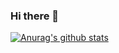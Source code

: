 ### Hi there 👋

[![Anurag's github stats](https://github-readme-stats.vercel.app/api?username=HyeminNoh&show_icons=true&theme=dark)](https://github.com/anuraghazra/github-readme-stats)
<!--
**HyeminNoh/HyeminNoh** is a ✨ _special_ ✨ repository because its `README.md` (this file) appears on your GitHub profile.

Here are some ideas to get you started:

- 🔭 I’m currently working on ...
- 🌱 I’m currently learning ...
- 👯 I’m looking to collaborate on ...
- 🤔 I’m looking for help with ...
- 💬 Ask me about ...
- 📫 How to reach me: ...
- 😄 Pronouns: ...
- ⚡ Fun fact: ...
-->
